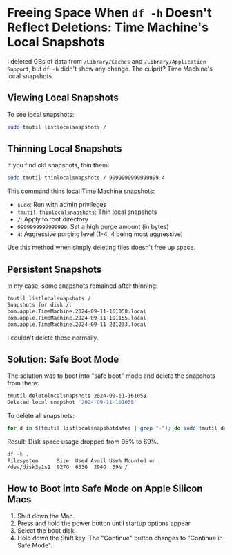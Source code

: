 # Freeing Space When `df -h` Doesn't Reflect Deletions: Time Machine's Local Snapshots

I deleted GBs of data from `/Library/Caches` and `/Library/Application Support`, but `df -h` didn't show any change. The culprit? Time Machine's local snapshots.

## Viewing Local Snapshots

To see local snapshots:

```sh
sudo tmutil listlocalsnapshots /
```

## Thinning Local Snapshots

If you find old snapshots, thin them:

```sh
sudo tmutil thinlocalsnapshots / 9999999999999999 4
```

This command thins local Time Machine snapshots:

- `sudo`: Run with admin privileges
- `tmutil thinlocalsnapshots`: Thin local snapshots
- `/`: Apply to root directory
- `9999999999999999`: Set a high purge amount (in bytes)
- `4`: Aggressive purging level (1-4, 4 being most aggressive)

Use this method when simply deleting files doesn't free up space.

## Persistent Snapshots

In my case, some snapshots remained after thinning:

```sh
tmutil listlocalsnapshots /
Snapshots for disk /:
com.apple.TimeMachine.2024-09-11-161058.local
com.apple.TimeMachine.2024-09-11-191155.local
com.apple.TimeMachine.2024-09-11-231233.local
```

I couldn't delete these normally.

## Solution: Safe Boot Mode

The solution was to boot into "safe boot" mode and delete the snapshots from there:

```sh
tmutil deletelocalsnapshots 2024-09-11-161058
Deleted local snapshot '2024-09-11-161058'
```

To delete all snapshots:

```sh
for d in $(tmutil listlocalsnapshotdates | grep "-"); do sudo tmutil deletelocalsnapshots $d; done
```

Result: Disk space usage dropped from 95% to 69%.

```sh
df -h .
Filesystem      Size  Used Avail Use% Mounted on
/dev/disk3s1s1  927G  633G  294G  69% /
```

## How to Boot into Safe Mode on Apple Silicon Macs

1. Shut down the Mac.
2. Press and hold the power button until startup options appear.
3. Select the boot disk.
4. Hold down the Shift key. The "Continue" button changes to "Continue in Safe Mode".
